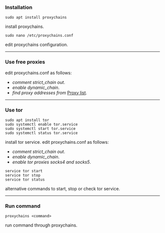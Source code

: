 ### Installation
```
sudo apt install proxychains
```
install proxychains.
```
sudo nano /etc/proxychains.conf
```
edit proxychains configuration.
___
### Use free proxies
edit proxychains.conf as follows:
- _comment strict\_chain out_.
- _enable dynamic\_chain_.
- _find proxy addresses from_ [Proxy list](https://spys.one/en/).
___
### Use tor
```
sudo apt install tor
sudo systemctl enable tor.service
sudo systemctl start tor.service
sudo systemctl status tor.service
```
install tor service.
edit proxychains.conf as follows:
- _comment strict_chain out_.
- _enable dynamic_chain_.
- _enable tor proxies socks4 and socks5_.
```
service tor start
service tor stop
service tor status
```
alternative commands to start, stop or check tor service.
___
### Run command
```
proxychains <command>
```
run command through proxychains.